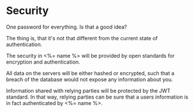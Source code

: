 # Security

One password for everything. Is that a good idea?

The thing is, that it's not that different from the current state of authentication.

The security in <%= name %> will be provided by open standards for encryption and authentication.

All data on the servers will be either hashed or encrypted, such that a breach of the database would not expose any information about you.

Information shared with relying parties will be protected by the JWT standard. In that way, relying parties can be sure that a users information is in fact authenticated by <%= name %>.


